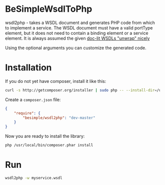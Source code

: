 # BeSimpleWsdlToPhp

wsdl2php - takes a WSDL document and generates PHP code from which to implement
a service. The WSDL document must have a valid portType element, but it does not
need to contain a binding element or a service element. It is always assumed the
given [doc-lit WSDLs "unwrap" nicely](http://pzf.fremantle.org/2007/05/handlign.html)

Using the optional arguments you can customize the generated code.

# Installation

If you do not yet have composer, install it like this:

```sh
curl -s http://getcomposer.org/installer | sudo php -- --install-dir=/usr/local/bin
```

Create a `composer.json` file:

```json
{
    "require": {
        "besimple/wsdl2php": "dev-master"
    }
}
```

Now you are ready to install the library:

```sh
php /usr/local/bin/composer.phar install
```

# Run

```sh
wsdl2php -w myservice.wsdl
```